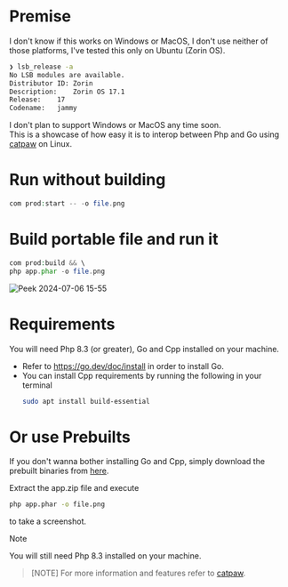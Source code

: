 # Premise

I don't know if this works on Windows or MacOS, I don't use neither of those platforms, I've tested this only on Ubuntu (Zorin OS).

```sh
❯ lsb_release -a
No LSB modules are available.
Distributor ID:	Zorin
Description:	Zorin OS 17.1
Release:	17
Codename:	jammy
```

I don't plan to support Windows or MacOS any time soon.\
This is a showcase of how easy it is to interop between Php and Go using [catpaw](https://github.com/razshare/catpaw) on Linux.

# Run without building

```php
com prod:start -- -o file.png
```

# Build portable file and run it

```php
com prod:build && \
php app.phar -o file.png
```

![Peek 2024-07-06 15-55](https://github.com/razshare/catpaw-screenshot-showcase/assets/6891346/fe8272d8-5606-4125-978b-b9494324bbe7)

# Requirements

You will need Php 8.3 (or greater), Go and Cpp installed on your machine.

- Refer to https://go.dev/doc/install in order to install Go.
- You can install Cpp requirements by running the following in your terminal
  ```sh
  sudo apt install build-essential
  ```

# Or use Prebuilts

If you don't wanna bother installing Go and Cpp, simply download the prebuilt binaries from [here](https://github.com/razshare/catpaw-screenshot-showcase/releases).

Extract the app.zip file and execute

```sh
php app.phar -o file.png
```

to take a screenshot.

> [!NOTE]
> You will still need Php 8.3 installed on your machine.

> [NOTE]
> For more information and features refer to [catpaw](https://github.com/razshare/catpaw).
